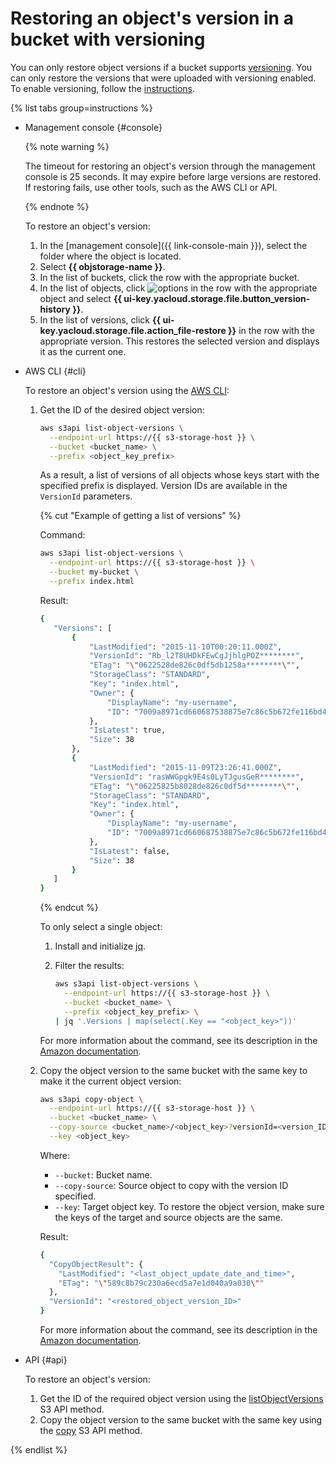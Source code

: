 # Restoring an object's version in a bucket with versioning

You can only restore object versions if a bucket supports [versioning](../../concepts/versioning.md). You can only restore the versions that were uploaded with versioning enabled. To enable versioning, follow the [instructions](../buckets/versioning.md).

{% list tabs group=instructions %}

- Management console {#console}

   {% note warning %}

   The timeout for restoring an object's version through the management console is 25 seconds. It may expire before large versions are restored. If restoring fails, use other tools, such as the AWS CLI or API.

   {% endnote %}

   To restore an object's version:

   1. In the [management console]({{ link-console-main }}), select the folder where the object is located.
   1. Select **{{ objstorage-name }}**.
   1. In the list of buckets, click the row with the appropriate bucket.
   1. In the list of objects, click ![options](../../../_assets/console-icons/ellipsis.svg) in the row with the appropriate object and select **{{ ui-key.yacloud.storage.file.button_version-history }}**.
   1. In the list of versions, click **{{ ui-key.yacloud.storage.file.action_file-restore }}** in the row with the appropriate version. This restores the selected version and displays it as the current one.

- AWS CLI {#cli}

   To restore an object's version using the [AWS CLI](../../tools/aws-cli.md):

   1. Get the ID of the desired object version:

      ```bash
      aws s3api list-object-versions \
        --endpoint-url https://{{ s3-storage-host }} \
        --bucket <bucket_name> \
        --prefix <object_key_prefix>
      ```

      As a result, a list of versions of all objects whose keys start with the specified prefix is displayed. Version IDs are available in the `VersionId` parameters.

      {% cut "Example of getting a list of versions" %}

      Command:

      ```bash
      aws s3api list-object-versions \
        --endpoint-url https://{{ s3-storage-host }} \
        --bucket my-bucket \
        --prefix index.html
      ```

      Result:

      ```bash
      {
         "Versions": [
             {
                 "LastModified": "2015-11-10T00:20:11.000Z",
                 "VersionId": "Rb_l2T8UHDkFEwCgJjhlgPOZ********",
                 "ETag": "\"0622528de826c0df5db1258a********\"",
                 "StorageClass": "STANDARD",
                 "Key": "index.html",
                 "Owner": {
                     "DisplayName": "my-username",
                     "ID": "7009a8971cd660687538875e7c86c5b672fe116bd438f46db45460dd********"
                 },
                 "IsLatest": true,
                 "Size": 38
             },
             {
                 "LastModified": "2015-11-09T23:26:41.000Z",
                 "VersionId": "rasWWGpgk9E4s0LyTJgusGeR********",
                 "ETag": "\"06225825b8028de826c0df5d********\"",
                 "StorageClass": "STANDARD",
                 "Key": "index.html",
                 "Owner": {
                     "DisplayName": "my-username",
                     "ID": "7009a8971cd660687538875e7c86c5b672fe116bd438f46db45460dd********"
                 },
                 "IsLatest": false,
                 "Size": 38
             }
         ]
      }
      ```

      {% endcut %}

      To only select a single object:

      1. Install and initialize [jq](https://stedolan.github.io/jq/download/).
      1. Filter the results:

         ```bash
         aws s3api list-object-versions \
           --endpoint-url https://{{ s3-storage-host }} \
           --bucket <bucket_name> \
           --prefix <object_key_prefix> \
         | jq '.Versions | map(select(.Key == "<object_key>"))'
         ```

      For more information about the command, see its description in the [Amazon documentation](https://awscli.amazonaws.com/v2/documentation/api/latest/reference/s3api/list-object-versions.html).

   1. Copy the object version to the same bucket with the same key to make it the current object version:

      ```bash
      aws s3api copy-object \
        --endpoint-url https://{{ s3-storage-host }} \
        --bucket <bucket_name> \
        --copy-source <bucket_name>/<object_key>?versionId=<version_ID> \
        --key <object_key>
      ```

      Where:

      * `--bucket`: Bucket name.
      * `--copy-source`: Source object to copy with the version ID specified.
      * `--key`: Target object key. To restore the object version, make sure the keys of the target and source objects are the same.

      Result:

      ```bash
      {
        "CopyObjectResult": {
          "LastModified": "<last_object_update_date_and_time>",
          "ETag": "\"589c8b79c230a6ecd5a7e1d040a9a030\""
        },
        "VersionId": "<restored_object_version_ID>"
      }
      ```

      For more information about the command, see its description in the [Amazon documentation](https://awscli.amazonaws.com/v2/documentation/api/latest/reference/s3api/copy-object.html).

- API {#api}

   To restore an object's version:

   1. Get the ID of the required object version using the [listObjectVersions](../../s3/api-ref/bucket/listObjectVersions.md) S3 API method.
   1. Copy the object version to the same bucket with the same key using the [copy](../../s3/api-ref/object/copy.md) S3 API method.

{% endlist %}
